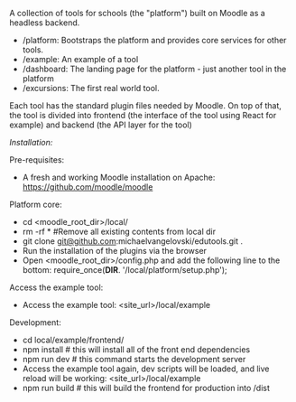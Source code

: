 A collection of tools for schools (the "platform") built on Moodle as a headless backend. 
- /platform: Bootstraps the platform and provides core services for other tools.
- /example: An example of a tool
- /dashboard: The landing page for the platform - just another tool in the platform
- /excursions: The first real world tool.

Each tool has the standard plugin files needed by Moodle. On top of that, the tool is divided into frontend (the interface of the tool using React for example) and backend (the API layer for the tool)

*Installation:*

Pre-requisites:
- A fresh and working Moodle installation on Apache: https://github.com/moodle/moodle

Platform core: 
- cd <moodle_root_dir>/local/
- rm -rf * #Remove all existing contents from local dir
- git clone git@github.com:michaelvangelovski/edutools.git .
- Run the installation of the plugins via the browser
- Open <moodle_root_dir>/config.php and add the following line to the bottom: require_once(__DIR__. '/local/platform/setup.php');

Access the example tool:
- Access the example tool: <site_url>/local/example

Development:
- cd local/example/frontend/
- npm install # this will install all of the front end dependencies
- npm run dev # this command starts the development server
- Access the example tool again, dev scripts will be loaded, and live reload will be working: <site_url>/local/example
- npm run build # this will build the frontend for production into /dist
